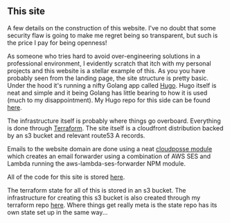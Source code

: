 
## **This site**

A few details on the construction of this website. I've no doubt that some security flaw is going to make me regret being so transparent, but such is the price I pay for being openness! 


As someone who tries hard to avoid over-engineering solutions in a professional environment, I evidently scratch that itch with my personal projects and this website is a stellar example of this. 
As you you have probably seen from the landing page, the site structure is pretty basic. Under the hood it's running a nifty Golang app called [Hugo](https://gohugo.io/). Hugo itself is neat and simple and it being Golang has little bearing to how it is used (much to my disappointment). My Hugo repo for this side can be found [here](https://github.com/DarraghMcC/darraghmc.com).

The infrastructure itself is probably where things go overboard. Everything is done through [Terraform](https://www.terraform.io/). The site itself is a cloudfront distribution backed by an s3 bucket and relevant route53 A records. 

Emails to the website domain are done using a neat [cloudposse module](https://github.com/cloudposse/terraform-aws-ses-lambda-forwarder) which creates an email forwarder using a combination of AWS SES and Lambda running the aws-lambda-ses-forwarder NPM module.

All of the code for this site is stored [here](https://github.com/DarraghMcC/site-deploy).

The terraform state for all of this is stored in an s3 bucket. The infrastructure for creating this s3 bucket is also created through my terraform repo [here](https://github.com/DarraghMcC/tf-states). Where things get really meta is the state repo has its own state set up in the same way...